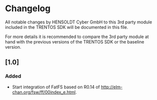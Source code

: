 # Changelog

All notable changes by HENSOLDT Cyber GmbH to this 3rd party module included in
the TRENTOS SDK will be documented in this file.

For more details it is recommended to compare the 3rd party module at hand with
the previous versions of the TRENTOS SDK or the baseline version.

## [1.0]

### Added

- Start integration of FatFS based on R0.14 of
  <http://elm-chan.org/fsw/ff/00index_e.html>.
